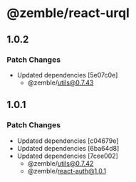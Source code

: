 # @zemble/react-urql

## 1.0.2

### Patch Changes

- Updated dependencies [5e07c0e]
  - @zemble/utils@0.7.43

## 1.0.1

### Patch Changes

- Updated dependencies [c04679e]
- Updated dependencies [6ba64d8]
- Updated dependencies [7cee002]
  - @zemble/utils@0.7.42
  - @zemble/react-auth@1.0.1
